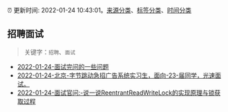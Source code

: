 :alarm_clock: 更新时间: 2022-01-24 10:43:01。[来源分类](../README.md)、[标签分类](../TAGS.md)、[时间分类](../TIMELINE.md)

## 招聘面试


> 关键字：`招聘`、`面试`



- [2022-01-24-面试完问的一些问题](https://www.v2ex.com/t/830290) 
- [2022-01-24-北京-字节跳动急招广告系统实习生，面向-23-届同学，光速面试。](https://www.v2ex.com/t/830285) 
- [2022-01-24-面试官问:-说一说ReentrantReadWriteLock的实现原理与锁获取过程](https://toutiao.io/k/001uotl) 